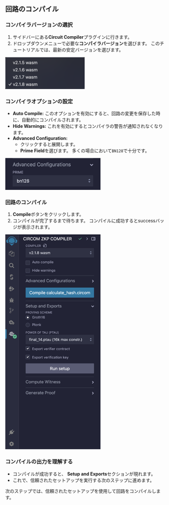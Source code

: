 ## 回路のコンパイル

### コンパイラバージョンの選択

1. サイドバーにある**Circuit Compiler**プラグインに行きます。
2. ドロップダウンメニューで必要な**コンパイラバージョン**を選びます。 このチュートリアルでは、最新の安定バージョンを選びます。

<img src="https://raw.githubusercontent.com/ethereum/remix-workshops/master/CircomHashChecker/step-4/images/select_compiler_version.png" alt="select-compiler-version" width=250 height=100>

### コンパイラオプションの設定

- **Auto Compile:** このオプションを有効にすると、回路の変更を保存した時に、自動的にコンパイルされます。
- **Hide Warnings:** これを有効にするとコンパイラの警告が通知されなくなります。
- **Advanced Configuration:**
  - クリックすると展開します。
  - **Prime Field**を選びます。 多くの場合において`BN128`で十分です。

<img src="https://raw.githubusercontent.com/ethereum/remix-workshops/master/CircomHashChecker/step-4/images/advanced_configuration.png" alt="advanced-configuration" width=300 height=100>

### 回路のコンパイル

1. **Compile**ボタンをクリックします。
2. コンパイルが完了するまで待ちます。 コンパイルに成功するとsuccessバッジが表示されます。

<img src="https://raw.githubusercontent.com/ethereum/remix-workshops/master/CircomHashChecker/step-4/images/compilation_success.png" alt="compilation-success" width=300 height=675>

### コンパイルの出力を理解する

- コンパイルが成功すると、 **Setup and Exports**セクションが現れます。
- これで、信頼されたセットアップを実行する次のステップに進めます。

次のステップでは、信頼されたセットアップを使用して回路をコンパイルします。